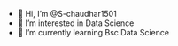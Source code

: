 - 👋 Hi, I’m @S-chaudhar1501
- 👀 I’m interested in Data Science
- 🌱 I’m currently learning Bsc Data Science

<!---
S-chaudhar1501/S-chaudhar1501 is a ✨ special ✨ repository because its `README.md` (this file) appears on your GitHub profile.
You can click the Preview link to take a look at your changes.
--->
